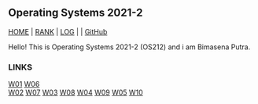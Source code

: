 Operating Systems 2021-2
---
[HOME](.) | [RANK](/TXT/myrank.txt) | [LOG](TXT/mylog.txt) |  | [GitHub](https://github.com/bienreti/os212)

Hello!
This is Operating Systems 2021-2 (OS212) and i am Bimasena Putra.  

### LINKS
[W01](w01.md)               [W06](w06.md)     
[W02](w02.md)               [W07](w07.md) 
[W03](w03.md)               [W08](w08.md) 
[W04](w04.md)               [W09](w09.md) 
[W05](w05.md)               [W10](w10.md) 
